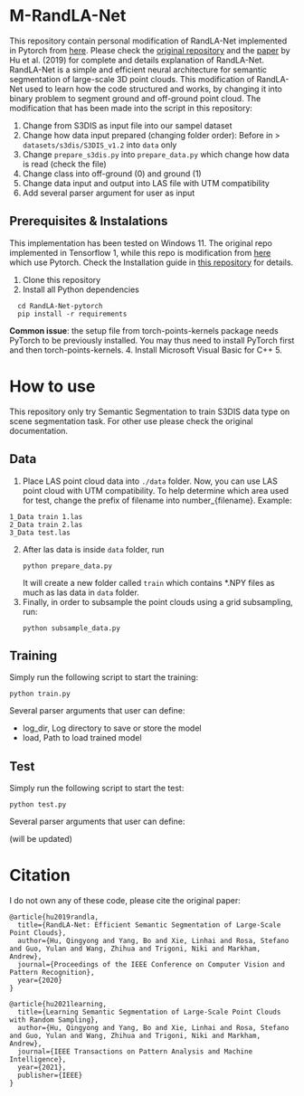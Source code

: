 # M-RandLA-Net
This repository contain personal modification of RandLA-Net implemented in Pytorch from [here](https://github.com/aRI0U/RandLA-Net-pytorch). Please check the [original repository](https://github.com/QingyongHu/RandLA-Net) and the [paper](https://arxiv.org/abs/1911.11236) by Hu et al. (2019) for complete and details explanation of RandLA-Net. RandLA-Net is a simple and efficient neural architecture for semantic segmentation of large-scale 3D point clouds. This modification of RandLA-Net used to learn how the code structured and works, by changing it into binary problem to segment ground and off-ground point cloud. The modification that has been made into the script in this repository:

1. Change from S3DIS as input file into our sampel dataset
2. Change how data input prepared (changing folder order): Before in > `datasets/s3dis/S3DIS_v1.2` into `data` only
3. Change `prepare_s3dis.py` into `prepare_data.py` which change how data is read (check the file)
4. Change class into off-ground (0) and ground (1)
5. Change data input and output into LAS file with UTM compatibility
6. Add several parser argument for user as input

   
## Prerequisites & Instalations
This implementation has been tested on Windows 11. The original repo implemented in Tensorflow 1, while this repo is modification from [here](https://github.com/aRI0U/RandLA-Net-pytorch) which use Pytorch. Check the Installation guide in [this repository](https://github.com/aRI0U/RandLA-Net-pytorch) for details.

1. Clone this repository
2. Install all Python dependencies
```
  cd RandLA-Net-pytorch
  pip install -r requirements
```
   **Common issue**: the setup file from torch-points-kernels package needs PyTorch to be previously installed. You may thus need to install PyTorch first and then torch-points-kernels.
4. Install Microsoft Visual Basic for C++
5. 

# How to use
This repository only try Semantic Segmentation to train S3DIS data type on scene segmentation task. For other use please check the original documentation.

## Data
1. Place LAS point cloud data into `./data` folder. Now, you can use LAS point cloud with UTM compatibility. To help determine which area used for test, change the prefix of filename into number_{filename}. Example:

```
1_Data train 1.las
2_Data train 2.las
3_Data test.las
```

2. After las data is inside `data` folder, run
   ```
   python prepare_data.py
   ```
   It will create a new folder called `train` which contains *.NPY files as much as las data in `data` folder.
4. Finally, in order to subsample the point clouds using a grid subsampling, run:
   ```
   python subsample_data.py
   ```

## Training
Simply run the following script to start the training:
```
python train.py
```
Several parser arguments that user can define:

- log_dir, Log directory to save or store the model
- load, Path to load trained model

## Test
Simply run the following script to start the test:
```
python test.py
```
Several parser arguments that user can define:

(will be updated)


# Citation
I do not own any of these code, please cite the original paper:
```
@article{hu2019randla,
  title={RandLA-Net: Efficient Semantic Segmentation of Large-Scale Point Clouds},
  author={Hu, Qingyong and Yang, Bo and Xie, Linhai and Rosa, Stefano and Guo, Yulan and Wang, Zhihua and Trigoni, Niki and Markham, Andrew},
  journal={Proceedings of the IEEE Conference on Computer Vision and Pattern Recognition},
  year={2020}
}

@article{hu2021learning,
  title={Learning Semantic Segmentation of Large-Scale Point Clouds with Random Sampling},
  author={Hu, Qingyong and Yang, Bo and Xie, Linhai and Rosa, Stefano and Guo, Yulan and Wang, Zhihua and Trigoni, Niki and Markham, Andrew},
  journal={IEEE Transactions on Pattern Analysis and Machine Intelligence},
  year={2021},
  publisher={IEEE}
}
```
